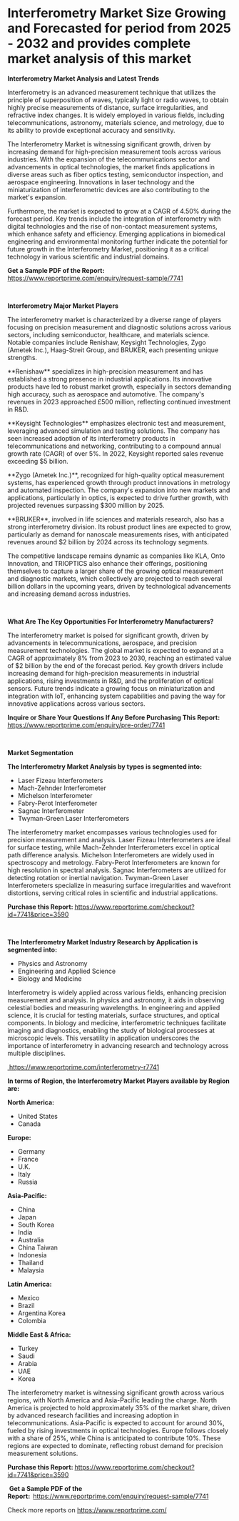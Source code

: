 <p><h1>Interferometry Market Size Growing and Forecasted for period from 2025 - 2032 and provides complete market analysis of this market</h1></p><p><strong>Interferometry Market Analysis and Latest Trends</strong></p>
<p><p>Interferometry is an advanced measurement technique that utilizes the principle of superposition of waves, typically light or radio waves, to obtain highly precise measurements of distance, surface irregularities, and refractive index changes. It is widely employed in various fields, including telecommunications, astronomy, materials science, and metrology, due to its ability to provide exceptional accuracy and sensitivity.</p><p>The Interferometry Market is witnessing significant growth, driven by increasing demand for high-precision measurement tools across various industries. With the expansion of the telecommunications sector and advancements in optical technologies, the market finds applications in diverse areas such as fiber optics testing, semiconductor inspection, and aerospace engineering. Innovations in laser technology and the miniaturization of interferometric devices are also contributing to the market's expansion.</p><p>Furthermore, the market is expected to grow at a CAGR of 4.50% during the forecast period. Key trends include the integration of interferometry with digital technologies and the rise of non-contact measurement systems, which enhance safety and efficiency. Emerging applications in biomedical engineering and environmental monitoring further indicate the potential for future growth in the Interferometry Market, positioning it as a critical technology in various scientific and industrial domains.</p></p>
<p><strong>Get a Sample PDF of the Report:&nbsp;</strong> <a href="https://www.reportprime.com/enquiry/request-sample/7741?utm_campaign=1950&utm_medium=2&utm_source=Github&utm_content=ia&utm_term=19032025&utm_id=interferometry">https://www.reportprime.com/enquiry/request-sample/7741</a></p>
<p>&nbsp;</p>
<p><strong>Interferometry Major Market Players</strong></p>
<p><p>The interferometry market is characterized by a diverse range of players focusing on precision measurement and diagnostic solutions across various sectors, including semiconductor, healthcare, and materials science. Notable companies include Renishaw, Keysight Technologies, Zygo (Ametek Inc.), Haag-Streit Group, and BRUKER, each presenting unique strengths.</p><p>**Renishaw** specializes in high-precision measurement and has established a strong presence in industrial applications. Its innovative products have led to robust market growth, especially in sectors demanding high accuracy, such as aerospace and automotive. The company's revenues in 2023 approached £500 million, reflecting continued investment in R&D.</p><p>**Keysight Technologies** emphasizes electronic test and measurement, leveraging advanced simulation and testing solutions. The company has seen increased adoption of its interferometry products in telecommunications and networking, contributing to a compound annual growth rate (CAGR) of over 5%. In 2022, Keysight reported sales revenue exceeding $5 billion.</p><p>**Zygo (Ametek Inc.)**, recognized for high-quality optical measurement systems, has experienced growth through product innovations in metrology and automated inspection. The company's expansion into new markets and applications, particularly in optics, is expected to drive further growth, with projected revenues surpassing $300 million by 2025.</p><p>**BRUKER**, involved in life sciences and materials research, also has a strong interferometry division. Its robust product lines are expected to grow, particularly as demand for nanoscale measurements rises, with anticipated revenues around $2 billion by 2024 across its technology segments.</p><p>The competitive landscape remains dynamic as companies like KLA, Onto Innovation, and TRIOPTICS also enhance their offerings, positioning themselves to capture a larger share of the growing optical measurement and diagnostic markets, which collectively are projected to reach several billion dollars in the upcoming years, driven by technological advancements and increasing demand across industries.</p></p>
<p>&nbsp;</p>
<p><strong>What Are The Key Opportunities For Interferometry Manufacturers?</strong></p>
<p><p>The interferometry market is poised for significant growth, driven by advancements in telecommunications, aerospace, and precision measurement technologies. The global market is expected to expand at a CAGR of approximately 8% from 2023 to 2030, reaching an estimated value of $2 billion by the end of the forecast period. Key growth drivers include increasing demand for high-precision measurements in industrial applications, rising investments in R&D, and the proliferation of optical sensors. Future trends indicate a growing focus on miniaturization and integration with IoT, enhancing system capabilities and paving the way for innovative applications across various sectors.</p></p>
<p><strong>Inquire or Share Your Questions If Any Before Purchasing This Report:</strong> <a href="https://www.reportprime.com/enquiry/pre-order/7741?utm_campaign=1950&utm_medium=2&utm_source=Github&utm_content=ia&utm_term=19032025&utm_id=interferometry">https://www.reportprime.com/enquiry/pre-order/7741</a></p>
<p>&nbsp;</p>
<p><strong>Market Segmentation</strong></p>
<p><strong>The Interferometry Market Analysis by types is segmented into:</strong></p>
<p><ul><li>Laser Fizeau Interferometers</li><li>Mach-Zehnder Interferometer</li><li>Michelson Interferometer</li><li>Fabry-Perot Interferometer</li><li>Sagnac Interferometer</li><li>Twyman-Green Laser Interferometers</li></ul></p>
<p><p>The interferometry market encompasses various technologies used for precision measurement and analysis. Laser Fizeau Interferometers are ideal for surface testing, while Mach-Zehnder Interferometers excel in optical path difference analysis. Michelson Interferometers are widely used in spectroscopy and metrology. Fabry-Perot Interferometers are known for high resolution in spectral analysis. Sagnac Interferometers are utilized for detecting rotation or inertial navigation. Twyman-Green Laser Interferometers specialize in measuring surface irregularities and wavefront distortions, serving critical roles in scientific and industrial applications.</p></p>
<p><strong>Purchase this Report:&nbsp;</strong><a href="https://www.reportprime.com/checkout?id=7741&price=3590&utm_campaign=1950&utm_medium=2&utm_source=Github&utm_content=ia&utm_term=19032025&utm_id=interferometry">https://www.reportprime.com/checkout?id=7741&price=3590</a></p>
<p>&nbsp;</p>
<p><strong>The Interferometry Market Industry Research by Application is segmented into:</strong></p>
<p><ul><li>Physics and Astronomy</li><li>Engineering and Applied Science</li><li>Biology and Medicine</li></ul></p>
<p><p>Interferometry is widely applied across various fields, enhancing precision measurement and analysis. In physics and astronomy, it aids in observing celestial bodies and measuring wavelengths. In engineering and applied science, it is crucial for testing materials, surface structures, and optical components. In biology and medicine, interferometric techniques facilitate imaging and diagnostics, enabling the study of biological processes at microscopic levels. This versatility in application underscores the importance of interferometry in advancing research and technology across multiple disciplines.</p></p>
<p><a href="https://www.reportprime.com/interferometry-r7741?utm_campaign=1950&utm_medium=2&utm_source=Github&utm_content=ia&utm_term=19032025&utm_id=interferometry">&nbsp;https://www.reportprime.com/interferometry-r7741</a></p>
<p><strong>In terms of Region, the Interferometry Market Players available by Region are:</strong></p>
<p>
    <p> <strong> North America: </strong>
        <ul>
            <li>United States</li>
            <li>Canada</li>
        </ul>
        </p> 
    <p> <strong> Europe: </strong>
        <ul>
            <li>Germany</li>
            <li>France</li>
            <li>U.K.</li>
            <li>Italy</li>
            <li>Russia</li>
        </ul>
        </p> 
    <p> <strong> Asia-Pacific: </strong>
        <ul>
            <li>China</li>
            <li>Japan</li>
            <li>South Korea</li>
            <li>India</li>
            <li>Australia</li>
            <li>China Taiwan</li>
            <li>Indonesia</li>
            <li>Thailand</li>
            <li>Malaysia</li>
        </ul>
        </p> 
    <p> <strong> Latin America: </strong>
        <ul>
            <li>Mexico</li>
            <li>Brazil</li>
            <li>Argentina Korea</li>
            <li>Colombia</li>
        </ul>
        </p> 
    <p> <strong> Middle East & Africa: </strong>
        <ul>
            <li>Turkey</li>
            <li>Saudi</li>
            <li>Arabia</li>
            <li>UAE</li>
            <li>Korea</li>
        </ul>
    </p>
    </p>
<p><p>The interferometry market is witnessing significant growth across various regions, with North America and Asia-Pacific leading the charge. North America is projected to hold approximately 35% of the market share, driven by advanced research facilities and increasing adoption in telecommunications. Asia-Pacific is expected to account for around 30%, fueled by rising investments in optical technologies. Europe follows closely with a share of 25%, while China is anticipated to contribute 10%. These regions are expected to dominate, reflecting robust demand for precision measurement solutions.</p></p>
<p><strong>Purchase this Report: </strong><a href="https://www.reportprime.com/checkout?id=7741&price=3590&utm_campaign=1950&utm_medium=2&utm_source=Github&utm_content=ia&utm_term=19032025&utm_id=interferometry">https://www.reportprime.com/checkout?id=7741&price=3590</a></p>
<p>&nbsp;<strong>Get a Sample PDF of the Report:&nbsp;&nbsp;</strong><a href="https://www.reportprime.com/enquiry/request-sample/7741?utm_campaign=1950&utm_medium=2&utm_source=Github&utm_content=ia&utm_term=19032025&utm_id=interferometry">https://www.reportprime.com/enquiry/request-sample/7741</a></p>
<p><strong></strong></p>
<p>Check more reports on <a href="https://www.reportprime.com/?utm_campaign=1950&utm_medium=2&utm_source=Github&utm_content=ia&utm_term=19032025&utm_id=interferometry">https://www.reportprime.com/</a></p>